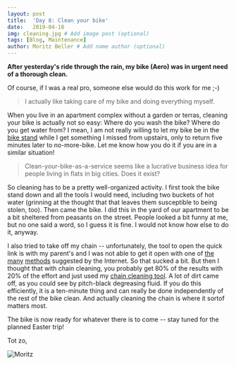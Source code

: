 ```yaml
---
layout: post
title:  'Day 8: Clean your bike'
date:   2019-04-18
img: cleaning.jpg # Add image post (optional)
tags: [Blog, Maintenance]
author: Moritz Beller # Add name author (optional)
---
```


**After yesterday's ride through the rain, my bike (Aero) was in
  urgent need of a thorough clean.**

Of course, if I was a real pro, someone else would do this work for me
;-)

> I actually like taking care of my bike and doing everything myself.

When you live in an apartment complex without a garden or terras,
cleaning your bike is actually not so easy: Where do you wash the
bike? Where do you get water from? I mean, I am not really willing to
let my bike be in the [bike
stand](https://www.amazon.de/Cyclon-20061-0-Reinigungsmittel-Bionet/dp/B005RR0E5W/ref=sr_1_4?__mk_nl_NL=%C3%85M%C3%85%C5%BD%C3%95%C3%91&keywords=degreaser&qid=1556020640&s=gateway&sr=8-4)
while I get something I missed from upstairs, only to return five
minutes later to no-more-bike. Let me know how you do it if you are in
a similar situation!

> Clean-your-bike-as-a-service seems like a lucrative business idea for
  people living in flats in big cities. Does it exist?

So cleaning has to be a pretty well-organized activity. I first took
the bike stand down and all the tools I would need, including two
buckets of hot water (grinning at the thought that that leaves them
susceptible to being stolen, too). Then came the bike. I did this in
the yard of our apartment to be a bit sheltered from peasants on the
street. People looked a bit funny at me, but no one said a word, so I
guess it is fine. I would not know how else to do it, anyway.

I also tried to take off my chain -- unfortunately, the tool to open
the quick link is with my parent's and I was not able to get it open
with one of [the](https://www.youtube.com/watch?v=e-JRkZwuLAs)
[many](https://www.youtube.com/watch?v=z4aHi7jxY2I)
[methods](https://www.youtube.com/watch?v=EnwWBRmWsVA) suggested by
the Internet. So that sucked a bit. But then I thought that with chain
cleaning, you probably get 80% of the results with 20% of the effort
and just used my [chain cleaning
tool](https://www.amazon.de/JTENG-Kettenreinigungsger%C3%A4t-Kettenreiniger-Pinsel-Werkzeug-Latexhandschuhe/dp/B07DLR9RDB/ref=cts_sp_4_vtp). A
lot of dirt came off, as you could see by pitch-black degreasing
fluid. If you do this efficiently, it is a ten-minute thing and can
really be done independently of the rest of the bike clean. And
actually cleaning the chain is where it sortof matters most.

The bike is now ready for whatever there is to come -- stay tuned for
the planned Easter trip!

Tot zo,

![Moritz]({{site.baseurl}}/assets/img/moritz.png)